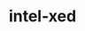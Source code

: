 ---
title: "intel-xed"
layout: cache
categories: [package, v0.23.0]
meta: {"versions": ["2024.05.20"], "compilers": ["gcc@=11.4.0"], "oss": ["ubuntu22.04"], "platforms": ["linux"], "targets": ["x86_64_v3"], "stacks": ["e4s", "e4s-rocm-external", "root"], "num_specs": 2, "num_specs_by_stack": {"root": 2, "e4s-rocm-external": 1, "e4s": 2}}
spec_details: [{"hash": "7w2rpgcvw5rrrbnaidjli5nttjxl6zn2", "compiler": "gcc@=11.4.0", "versions": ["2024.05.20"], "os": "ubuntu22.04", "platform": "linux", "target": "x86_64_v3", "variants": ["build_system=generic", "~debug", "+deprecated-includes", "~examples", "+optimize", "+pic"], "stacks": ["root", "e4s-rocm-external", "e4s"], "size": "-", "tarball": "https://binaries.spack.io/v0.23.0/build_cache/linux-ubuntu22.04-x86_64_v3/gcc-11.4.0/intel-xed-2024.05.20/linux-ubuntu22.04-x86_64_v3-gcc-11.4.0-intel-xed-2024.05.20-7w2rpgcvw5rrrbnaidjli5nttjxl6zn2.spack"}, {"hash": "znaimrwmchexhjrjm35hovumg7grxrbj", "compiler": "gcc@=11.4.0", "versions": ["2024.05.20"], "os": "ubuntu22.04", "platform": "linux", "target": "x86_64_v3", "variants": ["build_system=generic", "~debug", "+deprecated-includes", "~examples", "+optimize", "+pic"], "stacks": ["root", "e4s"], "size": "-", "tarball": "https://binaries.spack.io/v0.23.0/build_cache/linux-ubuntu22.04-x86_64_v3/gcc-11.4.0/intel-xed-2024.05.20/linux-ubuntu22.04-x86_64_v3-gcc-11.4.0-intel-xed-2024.05.20-znaimrwmchexhjrjm35hovumg7grxrbj.spack"}]
---
